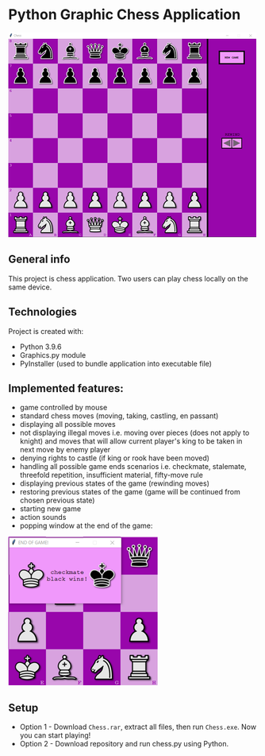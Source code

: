 # Python Graphic Chess Application
![Alt text](images/BOARD.png)

## General info
This project is chess application. Two users can play chess locally on the same device.

## Technologies
Project is created with:
* Python 3.9.6
* Graphics.py module
* PyInstaller (used to bundle application into executable file)

## Implemented features:
- game controlled by mouse
- standard chess moves (moving, taking, castling, en passant)
- displaying all possible moves
- not displaying illegal moves i.e. moving over pieces (does not apply to knight) and moves that will allow current player's king to be taken in next move by enemy player
- denying rights to castle (if king or rook have been moved)
- handling all possible game ends scenarios i.e. checkmate, stalemate, threefold repetition, insufficient material, fifty-move rule
- displaying previous states of the game (rewinding moves)
- restoring previous states of the game (game will be continued from chosen previous state)
- starting new game
- action sounds
- popping window at the end of the game:


![Alt text](images/CHECKMATE.png)

## Setup
* Option 1 - Download  ```Chess.rar```, extract all files, then run ```Chess.exe```. Now you can start playing!
* Option 2 - Download repository and run chess.py using Python.


